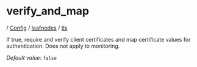 # verify_and_map

/ [Config](../../../README.md) / [leafnodes](../../README.md) / [tls](../README.md) 

If true, require and verify client certificates and map certificate values for authentication. Does not apply to monitoring.

*Default value*: `false`
